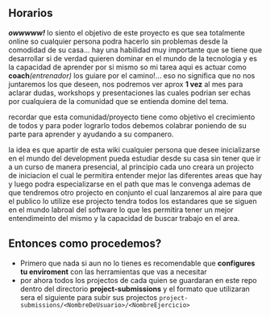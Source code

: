 ## Horarios
_**owwwww!**_ lo siento el objetivo de este proyecto es que sea totalmente online so cualquier persona podra hacerlo sin problemas desde la comodidad de su casa... hay una habilidad muy importante que se  tiene que desarrollar si de verdad quieren dominar en el mundo de la tecnologia y es la capacidad de aprender por si mismo so mi tarea aqui es actuar como **coach**_(entrenador)_ los guiare por el camino!... eso no significa que no nos juntaremos los que deseen, nos podremos ver aprox **1 vez** al mes para aclarar dudas, workshops y presentaciones las cuales podrian ser echas por cualquiera de la comunidad que se entienda domine del tema.

recordar que esta comunidad/proyecto tiene como objetivo el crecimiento de todos y para poder lograrlo todos debemos colabrar poniendo de su parte para aprender y ayudando a su companero.

la idea es que apartir de esta wiki cualquier persona que desee inicializarse en el mundo del development pueda estudiar desde su casa sin tener que ir a un curso de manera presencial, al principio cada uno creara un projecto de iniciacion el cual le permitira entender mejor las diferentes areas que hay y luego podra especializarse en el path que mas le convenga ademas de que tendremos otro projecto en conjunto el cual lanzaremos al aire para que el publico lo utilize ese projecto tendra todos los estandares que se siguen en el mundo labroal del software lo que les permitira tener un mejor entendimeinto del mismo y la capacidad de buscar trabajo en el area.

## Entonces como procedemos?

- Primero que nada si aun no lo tienes es recomendable que **configures tu enviroment** con las herramientas que vas a necesitar
- por ahora todos los projectos de cada quien se guardaran en este repo dentro del directorio **project-submissions**
 y el formato que utilizaran sera el siguiente para subir sus projectos `project-submissions/<NombreDeUsuario>/<NombreEjercicio>`


